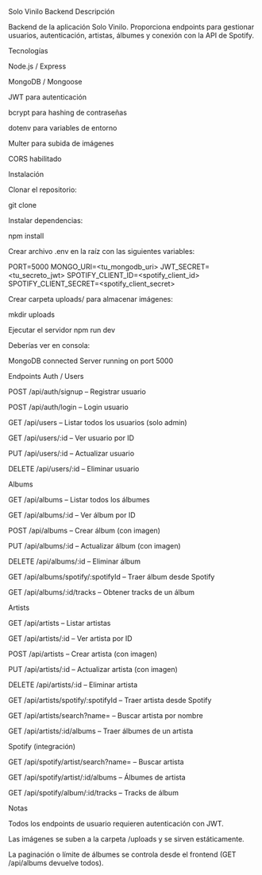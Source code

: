 Solo Vinilo Backend
Descripción

Backend de la aplicación Solo Vinilo.
Proporciona endpoints para gestionar usuarios, autenticación, artistas, álbumes y conexión con la API de Spotify.

Tecnologías

Node.js / Express

MongoDB / Mongoose

JWT para autenticación

bcrypt para hashing de contraseñas

dotenv para variables de entorno

Multer para subida de imágenes

CORS habilitado

Instalación

Clonar el repositorio:

git clone <repo-url>


Instalar dependencias:

npm install


Crear archivo .env en la raíz con las siguientes variables:

PORT=5000
MONGO_URI=<tu_mongodb_uri>
JWT_SECRET=<tu_secreto_jwt>
SPOTIFY_CLIENT_ID=<spotify_client_id>
SPOTIFY_CLIENT_SECRET=<spotify_client_secret>


Crear carpeta uploads/ para almacenar imágenes:

mkdir uploads

Ejecutar el servidor
npm run dev


Deberías ver en consola:

MongoDB connected
Server running on port 5000

Endpoints
Auth / Users

POST /api/auth/signup – Registrar usuario

POST /api/auth/login – Login usuario

GET /api/users – Listar todos los usuarios (solo admin)

GET /api/users/:id – Ver usuario por ID

PUT /api/users/:id – Actualizar usuario

DELETE /api/users/:id – Eliminar usuario

Albums

GET /api/albums – Listar todos los álbumes

GET /api/albums/:id – Ver álbum por ID

POST /api/albums – Crear álbum (con imagen)

PUT /api/albums/:id – Actualizar álbum (con imagen)

DELETE /api/albums/:id – Eliminar álbum

GET /api/albums/spotify/:spotifyId – Traer álbum desde Spotify

GET /api/albums/:id/tracks – Obtener tracks de un álbum

Artists

GET /api/artists – Listar artistas

GET /api/artists/:id – Ver artista por ID

POST /api/artists – Crear artista (con imagen)

PUT /api/artists/:id – Actualizar artista (con imagen)

DELETE /api/artists/:id – Eliminar artista

GET /api/artists/spotify/:spotifyId – Traer artista desde Spotify

GET /api/artists/search?name=<nombre> – Buscar artista por nombre

GET /api/artists/:id/albums – Traer álbumes de un artista

Spotify (integración)

GET /api/spotify/artist/search?name=<nombre> – Buscar artista

GET /api/spotify/artist/:id/albums – Álbumes de artista

GET /api/spotify/album/:id/tracks – Tracks de álbum

Notas

Todos los endpoints de usuario requieren autenticación con JWT.

Las imágenes se suben a la carpeta /uploads y se sirven estáticamente.

La paginación o límite de álbumes se controla desde el frontend (GET /api/albums devuelve todos).